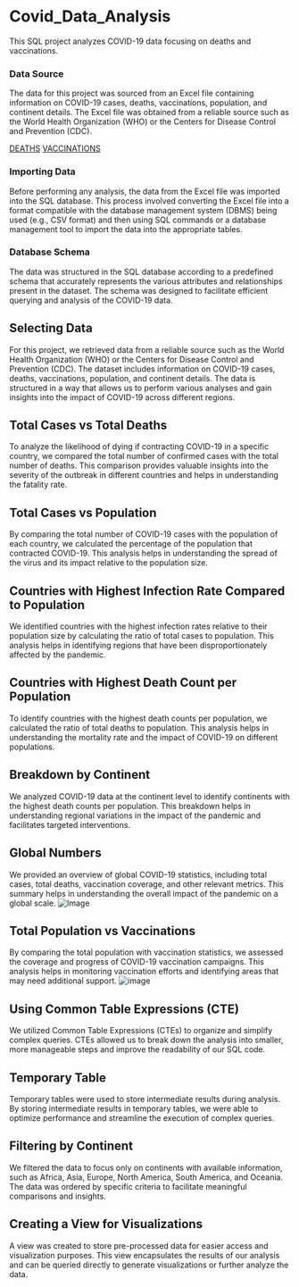 # Covid_Data_Analysis

This SQL project analyzes COVID-19 data focusing on deaths and vaccinations.

### Data Source
The data for this project was sourced from an Excel file containing information on COVID-19 cases, deaths, vaccinations, population, and continent details. The Excel file was obtained from a reliable source such as the World Health Organization (WHO) or the Centers for Disease Control and Prevention (CDC).

[DEATHS](https://github.com/SiriSrinivas6/Covid_Data_Analysis/blob/f760736f09d10666779125b8d019bedf60b61645/CovidDeaths.xlsx)
[VACCINATIONS](https://github.com/SiriSrinivas6/Covid_Data_Analysis/blob/a027c56baa96aaa0ad1c0dd5cb91d9208de46f0e/CovidVaccinations.xlsx)

### Importing Data
Before performing any analysis, the data from the Excel file was imported into the SQL database. This process involved converting the Excel file into a format compatible with the database management system (DBMS) being used (e.g., CSV format) and then using SQL commands or a database management tool to import the data into the appropriate tables.

### Database Schema
The data was structured in the SQL database according to a predefined schema that accurately represents the various attributes and relationships present in the dataset. The schema was designed to facilitate efficient querying and analysis of the COVID-19 data.



## Selecting Data

For this project, we retrieved data from a reliable source such as the World Health Organization (WHO) or the Centers for Disease Control and Prevention (CDC). The dataset includes information on COVID-19 cases, deaths, vaccinations, population, and continent details. The data is structured in a way that allows us to perform various analyses and gain insights into the impact of COVID-19 across different regions.

## Total Cases vs Total Deaths

To analyze the likelihood of dying if contracting COVID-19 in a specific country, we compared the total number of confirmed cases with the total number of deaths. This comparison provides valuable insights into the severity of the outbreak in different countries and helps in understanding the fatality rate.

## Total Cases vs Population

By comparing the total number of COVID-19 cases with the population of each country, we calculated the percentage of the population that contracted COVID-19. This analysis helps in understanding the spread of the virus and its impact relative to the population size.

## Countries with Highest Infection Rate Compared to Population

We identified countries with the highest infection rates relative to their population size by calculating the ratio of total cases to population. This analysis helps in identifying regions that have been disproportionately affected by the pandemic.

## Countries with Highest Death Count per Population

To identify countries with the highest death counts per population, we calculated the ratio of total deaths to population. This analysis helps in understanding the mortality rate and the impact of COVID-19 on different populations.

## Breakdown by Continent

We analyzed COVID-19 data at the continent level to identify continents with the highest death counts per population. This breakdown helps in understanding regional variations in the impact of the pandemic and facilitates targeted interventions.

## Global Numbers

We provided an overview of global COVID-19 statistics, including total cases, total deaths, vaccination coverage, and other relevant metrics. This summary helps in understanding the overall impact of the pandemic on a global scale.
![Image]()

## Total Population vs Vaccinations

By comparing the total population with vaccination statistics, we assessed the coverage and progress of COVID-19 vaccination campaigns. This analysis helps in monitoring vaccination efforts and identifying areas that may need additional support.
![image]()

## Using Common Table Expressions (CTE)

We utilized Common Table Expressions (CTEs) to organize and simplify complex queries. CTEs allowed us to break down the analysis into smaller, more manageable steps and improve the readability of our SQL code.

## Temporary Table

Temporary tables were used to store intermediate results during analysis. By storing intermediate results in temporary tables, we were able to optimize performance and streamline the execution of complex queries.

## Filtering by Continent

We filtered the data to focus only on continents with available information, such as Africa, Asia, Europe, North America, South America, and Oceania. The data was ordered by specific criteria to facilitate meaningful comparisons and insights.

## Creating a View for Visualizations

A view was created to store pre-processed data for easier access and visualization purposes. This view encapsulates the results of our analysis and can be queried directly to generate visualizations or further analyze the data.
